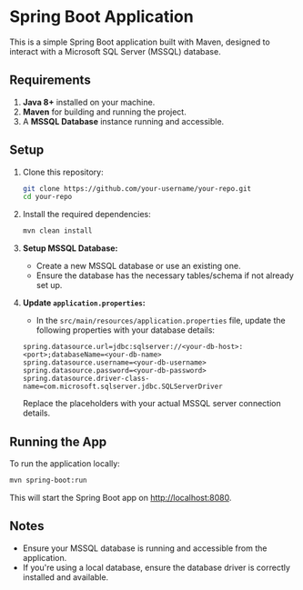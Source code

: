 # Spring Boot Application

This is a simple Spring Boot application built with Maven, designed to interact with a Microsoft SQL Server (MSSQL) database.

## Requirements

1. **Java 8+** installed on your machine.
2. **Maven** for building and running the project.
3. A **MSSQL Database** instance running and accessible.

## Setup

1. Clone this repository:

   ```bash
   git clone https://github.com/your-username/your-repo.git
   cd your-repo
   ```

2. Install the required dependencies:

   ```bash
   mvn clean install
   ```

3. **Setup MSSQL Database:**

   - Create a new MSSQL database or use an existing one.
   - Ensure the database has the necessary tables/schema if not already set up.

4. **Update `application.properties`:**

   - In the `src/main/resources/application.properties` file, update the following properties with your database details:

   ```
   spring.datasource.url=jdbc:sqlserver://<your-db-host>:<port>;databaseName=<your-db-name>
   spring.datasource.username=<your-db-username>
   spring.datasource.password=<your-db-password>
   spring.datasource.driver-class-name=com.microsoft.sqlserver.jdbc.SQLServerDriver
   ```

   Replace the placeholders with your actual MSSQL server connection details.

## Running the App

To run the application locally:

```bash
mvn spring-boot:run
```

This will start the Spring Boot app on [http://localhost:8080](http://localhost:8080).

## Notes

- Ensure your MSSQL database is running and accessible from the application.
- If you're using a local database, ensure the database driver is correctly installed and available.
